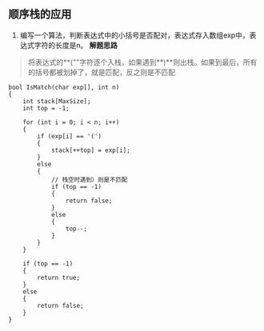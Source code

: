 ## 顺序栈的应用
1. 编写一个算法，判断表达式中的小括号是否配对，表达式存入数组exp中，表达式字符的长度是n。
**解题思路**
> 将表达式的**(""字符逐个入栈，如果遇到**)**则出栈。如果到最后，所有的括号都被划掉了，就是匹配，反之则是不匹配
```
bool IsMatch(char exp[], int n)
{
    int stack[MaxSize];
    int top = -1;

    for (int i = 0; i < n; i++)
    {
        if (exp[i] == '(')
        {
            stack[++top] = exp[i];
        }
        else
        {
            // 栈空时遇到）则是不匹配
            if (top == -1)
            {
                return false;
            }
            else
            {
                top--;
            }           
        }        
    }

    if (top == -1)
    {
        return true;
    }
    else
    {
        return false;
    }   
}
```